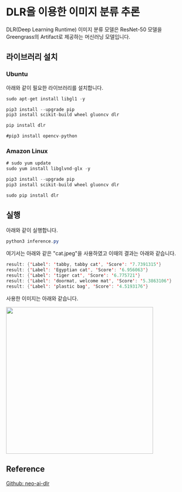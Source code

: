 # DLR을 이용한 이미지 분류 추론

DLR(Deep Learning Runtime) 이미지 분류 모델은 ResNet-50 모델을 Greengrass의 Artifact로 제공하는 머신러닝 모델입니다. 

## 라이브러리 설치

### Ubuntu

아래와 같이 필요한 라이브러리를 설치합니다. 

```java
sudo apt-get install libgl1 -y

pip3 install --upgrade pip
pip3 install scikit-build wheel gluoncv dlr

pip install dlr 

#pip3 install opencv-python
```

### Amazon Linux

```java
# sudo yum update
sudo yum install libglvnd-glx -y

pip3 install --upgrade pip
pip3 install scikit-build wheel gluoncv dlr

sudo pip install dlr
```

## 실행 

아래와 같이 실행합니다. 

```java
python3 inference.py 
```

여기서는 아래와 같은 "cat.jpeg"을 사용하였고 이때의 결과는 아래와 같습니다. 

```java
result: {'Label': 'tabby, tabby cat', 'Score': '7.7391315'}
result: {'Label': 'Egyptian cat', 'Score': '6.956063'}
result: {'Label': 'tiger cat', 'Score': '6.775721'}
result: {'Label': 'doormat, welcome mat', 'Score': '5.3863106'}
result: {'Label': 'plastic bag', 'Score': '4.5193176'}
```

사용한 이미지는 아래와 같습니다.

<img src="https://user-images.githubusercontent.com/52392004/209852850-4f3792e8-2423-4689-83ed-3b98881616d7.png" width="400">

## Reference 

[Github: neo-ai-dlr](https://github.com/neo-ai/neo-ai-dlr)
